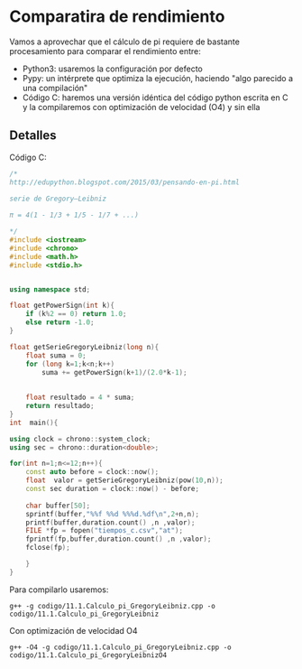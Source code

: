 # Comparatira de rendimiento

Vamos a aprovechar que el cálculo de pi requiere de bastante procesamiento para comparar el rendimiento entre:
* Python3: usaremos la configuración por defecto
* Pypy: un intérprete que optimiza la ejecución, haciendo "algo parecido a una compilación"
* Código C: haremos una versión idéntica del código python escrita en C y la compilaremos con optimización de velocidad (O4) y sin ella


## Detalles

Código C:

```C++
/*
http://edupython.blogspot.com/2015/03/pensando-en-pi.html

serie de Gregory–Leibniz
 
π = 4(1 - 1/3 + 1/5 - 1/7 + ...)

*/
#include <iostream>
#include <chrono>
#include <math.h>
#include <stdio.h>


using namespace std;

float getPowerSign(int k){
    if (k%2 == 0) return 1.0;
    else return -1.0;
}

float getSerieGregoryLeibniz(long n){
    float suma = 0;
    for (long k=1;k<n;k++)
        suma += getPowerSign(k+1)/(2.0*k-1);
    
    
    float resultado = 4 * suma;
    return resultado;
}
int  main(){

using clock = chrono::system_clock;
using sec = chrono::duration<double>;

for(int n=1;n<=12;n++){
    const auto before = clock::now();
    float  valor = getSerieGregoryLeibniz(pow(10,n));
    const sec duration = clock::now() - before;
 
    char buffer[50];
    sprintf(buffer,"%%f %%d %%%d.%df\n",2+n,n);
    printf(buffer,duration.count() ,n ,valor);
    FILE *fp = fopen("tiempos_c.csv","at");
    fprintf(fp,buffer,duration.count() ,n ,valor);
    fclose(fp);

    }
}
```

Para compilarlo usaremos:

```shell
g++ -g codigo/11.1.Calculo_pi_GregoryLeibniz.cpp -o codigo/11.1.Calculo_pi_GregoryLeibniz
```
Con optimización de velocidad O4

```shell
g++ -O4 -g codigo/11.1.Calculo_pi_GregoryLeibniz.cpp -o codigo/11.1.Calculo_pi_GregoryLeibnizO4
```


